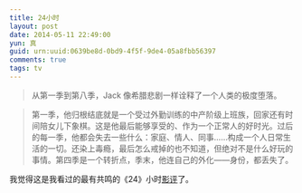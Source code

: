 ```yaml
---
title: 24小时
layout: post
date: 2014-05-11 22:49:00
yun: 真
guid: urn:uuid:0639be8d-0bd9-4f5f-9de4-05a8fbb56397
comments: true
tags: tv
---
```


> 从第一季到第八季，Jack 像希腊悲剧一样诠释了一个人类的极度堕落。


> 第一季，他归根结底就是一个受过外勤训练的中产阶级上班族，回家还有时间陪女儿下象棋。这是他最后能够享受的、作为一个正常人的好时光。过后的每一季，他都会失去一些什么：家庭、情人、同事……构成一个人日常生活的一切。还染上毒瘾，最后怎么戒掉的也不知道，但绝对不是什么好玩的事情。第四季是一个转折点，季末，他连自己的外化——身份，都丢失了。

我觉得这是我看过的最有共鸣的《24》小时[影评](http://www.zhihu.com/question/23662957/answer/25342277)了。
